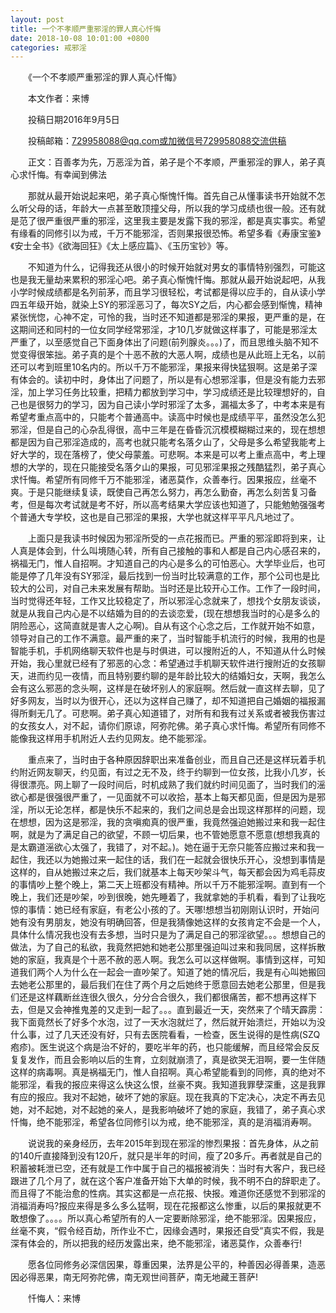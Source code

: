 ```yaml
---
layout: post
title: 一个不孝顺严重邪淫的罪人真心忏悔
date: 2018-10-08 10:01:00 +0800
categories: 戒邪淫
---
```


　　《一个不孝顺严重邪淫的罪人真心忏悔》
　　本文作者：来博
　　投稿日期2016年9月5日
　　投稿邮箱：729958088@qq.com或加微信号729958088交流供稿
　　正文：百善孝为先，万恶淫为首，弟子是个不孝顺，严重邪淫的罪人，弟子真心求忏悔。有幸闻到佛法
　　那就从最开始说起来吧，弟子真心惭愧忏悔。首先自己从懂事读书开始就不怎么听父母的话，年龄大一点甚至敢顶撞父母，所以我的学习成绩也很一般。还有就是范了很严重很严重的邪淫，这里我主要是发露下我的邪淫，都是真实事实。希望有缘看的同修引以为戒，千万不能邪淫，否则果报很恐怖。希望多看《寿康宝鉴》《安士全书》《欲海回狂》《太上感应篇》、《玉历宝钞》等。
　　不知道为什么，记得我还从很小的时候开始就对男女的事情特别强烈，可能这也是我无量劫来累积的邪淫心吧。弟子真心惭愧忏悔。那就从最开始说起吧，从我小学时候成绩都是名列前茅，而且学习很轻松，考试都是得以应手的，自从读小学四五年级开始，就染上SY的邪淫恶习了，每次SY之后，内心都会感到惭愧，精神紧张恍惚，心神不定，可怜的我，当时还不知道都是邪淫的果报，更严重的是，在这期间还和同村的一位女同学经常邪淫，才10几岁就做这样事了，可能是邪淫太严重了，以至感觉自己下面身体出了问题(前列腺炎。。。)了，而且思维头脑不知不觉变得很笨拙。弟子真的是个十恶不赦的大恶人啊，成绩也是从此班上无名，以前还可以考到班里10名内的。所以千万不能邪淫，果报来得快猛狠啊。这是弟子深有体会的。读初中时，身体出了问题了，所以是有心想邪淫事，但是没有能力去邪淫，加上学习任务比较重，把精力都放到学习中，学习成绩还是比较理想好的，自己也是很努力的学习，因为自己读小学时邪淫了太多，漏福太多了，中考本来是有希望考重点高中的，只能考个普通高中。读高中时候也是成绩平平，虽然没怎么犯邪淫，但是自己的心杂乱得很，高中三年是在昏昏沉沉模模糊糊过来的，现在想想都是因为自己邪淫造成的，高考也就只能考名落夕山了，父母是多么希望我能考上好大学的，现在落榜了，使父母蒙羞。可悲啊。本来是可以考上重点高中，考上理想的大学的，现在只能接受名落夕山的果报，可见邪淫果报之残酷猛烈，弟子真心求忏悔。希望所有同修千万不能邪淫，诸恶莫作，众善奉行。因果报应，丝毫不爽。于是只能继续复读，既使自己再怎么努力，再怎么勤奋，再怎么刻苦复习备考，但是每次考试就是考不好，所以高考结果大学应该也知道了，只能勉勉强强考个普通大专学校，这也是自己邪淫的果报，大学也就这样平平凡凡地过了。
　　上面只是我读书时候因为邪淫所受的一点花报而已。严重的邪淫即将到来，让人真是体会到，什么叫境随心转，所有自己接触的事和人都是自己内心感召来的，祸福无门，惟人自招啊。才知道自己的内心是多么的可怕恶心。大学毕业后，也可能是停了几年没有SY邪淫，最后找到一份当时比较满意的工作，那个公司也是比较大的公司，对自己未来发展有帮助。当时还是比较开心工作。工作了一段时间，当时觉得还年轻，工作又比较稳定了，所以邪淫心念就来了，想找个女朋友谈谈，就是从我自己内心是不以结婚为目的的去谈恋爱，(现在想想我当时的心是多么的阴险恶心，这简直就是害人之心啊)。自从有这个心念之后，工作就开始不如意，领导对自己的工作不满意。最严重的来了，当时智能手机流行的时候，我用的也是智能手机，手机网络聊天软件也是与时俱进，可以搜附近的人，不知道从什么时候开始，我心里就已经有了邪恶的心念：希望通过手机聊天软件进行搜附近的女孩聊天，进而约见一夜情，而且特别要约聊的是年龄比较大的结婚妇女，天啊，我怎么会有这么邪恶的念头啊，这样是在破坏别人的家庭啊。然后就一直这样去聊，见了好多网友，当时以为很开心，还以为这样自己赚了，却不知道把自己婚姻的福报漏得所剩无几了。可悲啊。弟子真心知道错了，对所有和我有过关系或者被我伤害过的女孩女人，对不起，请你们原谅，阿弥陀佛。弟子真心求忏悔。希望所有同修不能像我这样用手机附近人去约见网友。绝不能邪淫。
　　重点来了，当时由于各种原因辞职出来准备创业，而且自己还是这样玩着手机约附近网友聊天，约见面，有过之无不及，终于约聊到一位女孩，比我小几岁，长得很漂亮。网上聊了一段时间后，时机成熟了我们就约时间见面了，当时我们的滛欲心都是很强很严重了，一见面就不可以收拾，基本上每天都见面，但是因为是邪淫，所以无论怎样，都是快乐不起来的，我们之间总是会出现这样那样的问题，现在想想，因为这是邪淫，我的贪嗔痴真的很严重，我竟然强迫她搬过来和我一起住啊，就是为了满足自己的欲望，不顾一切后果，也不管她愿意不愿意(想想我真的是太霸道滛欲心太强了，我错了，对不起。)。她在逼于无奈只能答应搬过来和我一起住，我还以为她搬过来一起住的话，我们在一起就会很快乐开心，没想到事情是这样的，自从她搬过来之后，我们就基本上每天吵架斗气，每天都会因为鸡毛蒜皮的事情吵上整个晚上，第二天上班都没有精神。所以千万不能邪淫啊。直到有一个晚上，我们还是吵架，吵到很晚，她先睡着了，我就拿她的手机看，看到了让我吃惊的事情：她已经有家庭，有老公小孩的了。天哪!想想当初刚刚认识时，开始问她有没有男朋友，她没有明确回答，但是我猜像她这样的女孩肯定不会是一个人，具体什么情况我也没有去多想，当时只是为了满足自己的邪淫欲望。。。想想自己的做法，为了自己的私欲，我竟然把她和她老公那里强迫叫过来和我同居，这样拆散她的家庭，我真是个十恶不赦的恶人啊。我怎么可以这样做啊。事情到这样，可知道我们两个人为什么在一起会一直吵架了。知道了她的情况后，我是有心叫她搬回去她老公那里的，最后我们在住了两个月之后她终于愿意回去她老公那里，但是我们还是这样藕断丝连很久很久，分分合合很久，我们都很痛苦，都不想再这样下去，但是又会神推鬼差的又走到一起了。。。直到最近一天，突然来了个晴天霹雳：我下面竟然长了好多个水泡，过了一天水泡就烂了，然后就开始溃烂，开始以为没什么事，过了几天还没有好，只有去医院看看，一检查，医生说得的是性病(SZQ疱疹)。医生说这个病是治不好的，要吃半年的药，也只能缓解，而且经常会反反复复发作，而且会影响以后的生育，立刻就崩溃了，真是欲哭无泪啊，要一生伴随这样的病毒啊。真是祸福无门，惟人自招啊。真心希望能看到的同修，真的绝对不能邪淫，看我的报应来得这么快这么恨，丝豪不爽。我知道我罪孽深重，这是我罪有应的报应。我对不起她，破坏了她的家庭。现在我真的下定决心，决定不再去见她，对不起她，对不起她的亲人，是我影响破坏了她的家庭，我错了，弟子真心求忏悔，绝不能邪淫，希望各位同修引以为戒，绝不能邪淫，真的是消福消寿啊。
　　说说我的亲身经历，去年2015年到现在邪淫的惨烈果报：首先身体，从之前的140斤直接降到没有120斤，就只是半年的时间，瘦了20多斤。再者就是自己的积蓄被耗泄已空，还有就是工作中属于自己的福报被消失：当时有大客户，我已经跟进了几个月了，就在这个客户准备开始下大单的时候，我不明不白的辞职走了。而且得了不能治愈的性病。其实这都是一点花报、快报。难道你还感觉不到邪淫的消福消寿吗?报应来得是多么多么猛啊，现在花报都这么惨重，以后的果报就更不敢想像了。。。。所以真心希望所有的人一定要断除邪淫，绝不能邪淫。因果报应，丝毫不爽，“假令经百劫，所作业不亡，因缘会遇时，果报还自受”真实不假，我是深有体会的，所以把我的经历发露出来，绝不能邪淫，诸恶莫作，众善奉行!
　　愿各位同修务必深信因果，尊重因果，法界是公平的，种善因必得善果，造恶因必得恶果，南无阿弥陀佛，南无观世间菩萨，南无地藏王菩萨!
　　忏悔人：来博